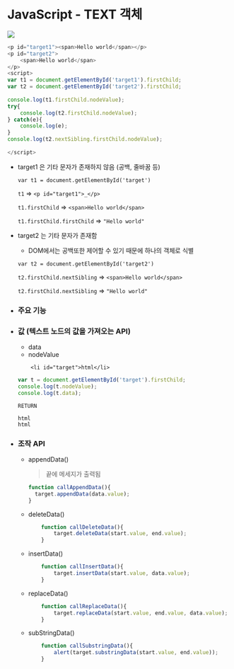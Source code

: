 # JavaScript - TEXT 객체

![](https://i.imgur.com/WfLi8c3.png)

```javascript
<p id="target1"><span>Hello world</span></p>
<p id="target2">
    <span>Hello world</span>
</p>
<script>
var t1 = document.getElementById('target1').firstChild;
var t2 = document.getElementById('target2').firstChild;
 
console.log(t1.firstChild.nodeValue);
try{
    console.log(t2.firstChild.nodeValue);   
} catch(e){
    console.log(e);
}
console.log(t2.nextSibling.firstChild.nodeValue);
 
</script>
```

- target1 은 기타 문자가 존재하지 않음 (공백, 줄바꿈 등)

  `var t1 = document.getElementById('target')`

  `t1` => `<p id="target1">_</p>`

  `t1.firstChild` => `<span>Hello world</span>`

  `t1.firstChild.firstChild` => `"Hello world"`

- target2 는 기타 문자가 존재함

  - DOM에서는 공백또한 제어할 수 있기 때문에 하나의 객체로 식별

  `var t2 = document.getElementById('target2')`

  `t2.firstChild.nextSibling` => `<span>Hello world</span>`

  `t2.firstChild.nextSibling` => `"Hello world"`

- ### 주요 기능

- ### 값 (텍스트 노드의 값을 가져오는 API)

  - data
  - nodeValue

  `    <li id="target">html</li>`

  ```javascript
  var t = document.getElementById('target').firstChild;
  console.log(t.nodeValue);
  console.log(t.data);
  ```

  ```
  RETURN

  html
  html
  ```

- ### 조작 API

  - appendData()

    > 끝에 메세지가 출력됨

    ```javascript
    function callAppendData(){
      target.appendData(data.value);
    }
    ```

  - deleteData()

    ```javascript
        function callDeleteData(){
            target.deleteData(start.value, end.value);
        }
    ```

  - insertData()

    ```javascript
        function callInsertData(){
            target.insertData(start.value, data.value);
        }
    ```

  - replaceData()

    ```javascript
        function callReplaceData(){
            target.replaceData(start.value, end.value, data.value);
        }
    ```

  - subStringData()

    ```javascript
        function callSubstringData(){
            alert(target.substringData(start.value, end.value));
        }
    ```